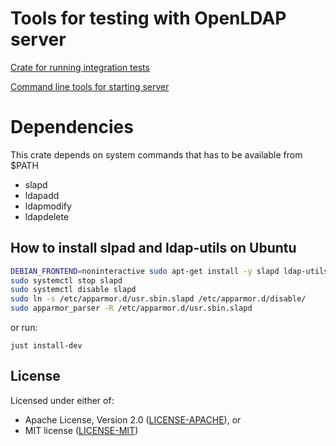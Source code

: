 # Tools for testing with OpenLDAP server

[Crate for running integration tests](./ldap-test-server/README.md)

[Command line tools for starting server](./ldap-test-server-cli/README.md)

# Dependencies

This crate depends on system commands that has to be available from $PATH
 - slapd
 - ldapadd
 - ldapmodify
 - ldapdelete

## How to install slpad and ldap-utils on Ubuntu

```sh
DEBIAN_FRONTEND=noninteractive sudo apt-get install -y slapd ldap-utils
sudo systemctl stop slapd
sudo systemctl disable slapd
sudo ln -s /etc/apparmor.d/usr.sbin.slapd /etc/apparmor.d/disable/
sudo apparmor_parser -R /etc/apparmor.d/usr.sbin.slapd
```

or run:
```
just install-dev
```

## License

Licensed under either of:

* Apache License, Version 2.0 ([LICENSE-APACHE](LICENSE-APACHE)), or
* MIT license ([LICENSE-MIT](LICENSE-MIT))
